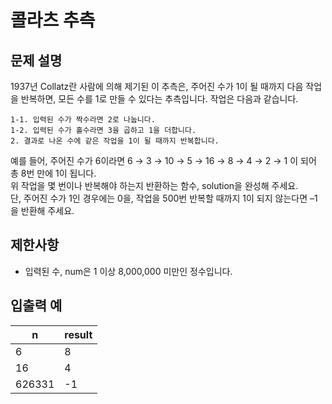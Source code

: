 # 콜라츠 추측

## 문제 설명

1937년 Collatz란 사람에 의해 제기된 이 추측은, 주어진 수가 1이 될 때까지 다음 작업을 반복하면, 모든 수를 1로 만들 수 있다는 추측입니다. 작업은 다음과 같습니다.  

```
1-1. 입력된 수가 짝수라면 2로 나눕니다.
1-2. 입력된 수가 홀수라면 3을 곱하고 1을 더합니다.
2. 결과로 나온 수에 같은 작업을 1이 될 때까지 반복합니다.
```

예를 들어, 주어진 수가 6이라면 6 → 3 → 10 → 5 → 16 → 8 → 4 → 2 → 1 이 되어 총 8번 만에 1이 됩니다.  
위 작업을 몇 번이나 반복해야 하는지 반환하는 함수, solution을 완성해 주세요.  
단, 주어진 수가 1인 경우에는 0을, 작업을 500번 반복할 때까지 1이 되지 않는다면 –1을 반환해 주세요.  


## 제한사항

- 입력된 수, num은 1 이상 8,000,000 미만인 정수입니다.


## 입출력 예

| n      | result |
|--------|--------|
| 6      | 8      |
| 16     | 4      |
| 626331 | -1     |
